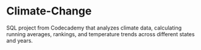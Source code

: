 # Climate-Change
SQL project from Codecademy that analyzes climate data, calculating running averages, rankings, and temperature trends across different states and years.
